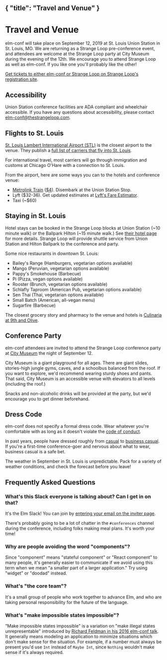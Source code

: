 {
    "title": "Travel and Venue"
}
---

# Travel and Venue

elm-conf will take place on September 12, 2019 at St. Louis Union Station in St. Louis, MO.
We are returning as a Strange Loop pre-conference event, and attendees are welcome at the Strange Loop party at City Museum during the evening of the 12th.
We encourage you to attend Strange Loop as well as elm-conf.
If you like one you'll probably like the other!

[Get tickets to either elm-conf or Strange Loop on Strange Loop's registration site](https://thestrangeloop.com/register.html).

## Accessibility

Union Station conference facilities are ADA compliant and wheelchair accessible. If you have any questions about accessibility, please contact [elm-conf@thestrangeloop.com](mailto:elm-conf@thestrangeloop.com).

## Flights to St. Louis

[St. Louis Lambert International Airport (STL)](https://www.flystl.com/) is the closest airport to the venue.
They publish a [full list of carriers that fly into St. Louis](https://www.flystl.com/flights-and-airlines/airlines).

For international travel, most carriers will go through immigration and customs at Chicago O'Hare with a connection to St. Louis.

From the airport, here are some ways you can to the hotels and conference venue:

- [Metrolink Train](http://www.metrostlouis.org/fares-and-passes/) ([$4](http://www.metrostlouis.org/fares-and-passes/)). Disembark at the Union Station Stop.
- Lyft ($32-36). Get updated estimates at [Lyft's Fare Estimator](https://www.lyft.com/fare-estimate).
- Taxi (~$60)

## Staying in St. Louis

Hotel stays can be booked in the Strange Loop blocks at Union Station (~10 minute walk) or the Ballpark Hilton (~15 minute walk.)
See [their hotel page](https://thestrangeloop.com/register.html) for more details.
Strange Loop will provide shuttle service from Union Station and Hilton Ballpark to the conference and party.

Some nice restaurants in downtown St. Louis:

- Bailey's Range (Hamburgers, vegetarian options available)
- Mango (Peruvian, vegetarian options available)
- Pappy's Smokehouse (Barbecue)
- Pi (Pizza, vegan options available)
- Rooster (Brunch, vegetarian options available)
- Schlafly Taproom (American Pub, vegetarian options available)
- Sen Thai (Thai, vegetarian options available)
- Small Batch (American, all-vegan menu)
- Sugarfire (Barbecue)

The closest grocery story and pharmacy to the venue and hotels is [Culinaria at 9th and Olive](https://goo.gl/maps/p8yYc4xUZoM2).

## Conference Party

elm-conf attendees are invited to attend the Strange Loop conference party at [City Museum](https://www.citymuseum.org/) the night of September 12.

City Museum is a giant playground for all ages.
There are giant slides, stories-high jungle gyms, caves, and a schoolbus balanced from the roof.
If you want to explore, we'd recommend wearing sturdy shoes and pants.
That said, City Museum is an accessible venue with elevators to all levels (including the roof.)

Snacks and non-alcoholic drinks will be provided at the party, but we'd encourage you to get dinner beforehand.

## Dress Code

elm-conf does not specify a formal dress code.
Wear whatever you're comfortable with as long as it doesn't violate the [code of conduct](https://thestrangeloop.com/policies.html).

In past years, people have dressed roughly from [casual](https://en.wikipedia.org/wiki/Casual) to [business casual](https://en.wikipedia.org/wiki/Business_casual).
If you're a first-time conference-goer and nervous about what to wear, business casual is a safe bet.

The weather in September in St. Louis is unpredictable.
Pack for a variety of weather conditions, and check the forecast before you leave!

## Frequently Asked Questions

### What's this Slack everyone is talking about? Can I get in on that?

It's the Elm Slack!
You can join by [entering your email on the inviter page](http://elmlang.herokuapp.com/).

There's probably going to be a lot of chatter in the `#conferences` channel during the conference, including folks making meal plans.
It's worth your time!

### Why are people avoiding the word "components"?

Since "component" means "stateful component" or "React component" to many people, it's generally easier to communicate if we avoid using this term when we mean "a smaller part of a larger application."
Try using "widget" or "doodad" instead.

### What's "the core team"?

It's a small group of people who work together to advance Elm, and who are taking personal responsibility for the future of the language.

### What's "make impossible states impossible"?

"Make impossible states impossible" is a variation on "make illegal states unrepresentable" introduced by [Richard Feldman in his 2016 elm-conf talk](https://www.youtube.com/watch?v=IcgmSRJHu_8).
It generally means modeling an application to minimize situations which don't make sense for the situation.
For example, if a number must always be present you'd use `Int` instead of `Maybe Int`, since `Nothing` wouldn't make sense if it's always required.
